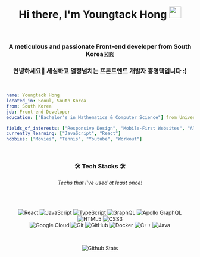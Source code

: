 <h1 align="center">Hi there, I'm Youngtack Hong <img
src="https://github.com/blackcater/blackcater/raw/main/images/Hi.gif" height="32" /></h1>

<br />

<h3 align="center">A meticulous and passionate Front-end developer from South Korea🇰🇷</h3>
<h3 align="center">안녕하세요👋 세심하고 열정넘치는 프론트엔드 개발자 홍영택입니다 :)</h3>


<br />

```yaml
name: Youngtack Hong
located_in: Seoul, South Korea
from: South Korea
job: Front-end Developer
education: ["Bachelor's in Mathematics & Computer Science"] from University of California San Diego

fields_of_interests: ["Responsive Design", "Mobile-First Websites", "Algorithms", "JavaScript"]
currently_learning: ["JavaScript", "React"]
hobbies: ["Movies", "Tennis", "Youtube", "Workout"]
```
<br />

<div align="center">
  <h3> 🛠 Tech Stacks 🛠 </h3>
  <h6>Techs that I've used at least once!</h6>
  <br />

  ![React](https://img.shields.io/badge/-React-black?style=flat-square&logo=react)
  ![JavaScript](https://img.shields.io/badge/-JavaScript-black?style=flat-square&logo=javascript)
  ![TypeScript](https://img.shields.io/badge/-TypeScript-007ACC?style=flat-square&logo=typescript)
  ![GraphQL](https://img.shields.io/badge/-GraphQL-E10098?style=flat-square&logo=graphql)
  ![Apollo GraphQL](https://img.shields.io/badge/-Apollo%20GraphQL-311C87?style=flat-square&logo=apollo-graphql)
  ![HTML5](https://img.shields.io/badge/-HTML5-E34F26?style=flat-square&logo=html5&logoColor=white)
  ![CSS3](https://img.shields.io/badge/-CSS3-1572B6?style=flat-square&logo=css3)
    <br />
  ![Google Cloud](https://img.shields.io/badge/Google%20Cloud-black?style=flat-square&logo=google-cloud)
  ![Git](https://img.shields.io/badge/-Git-black?style=flat-square&logo=git)
  ![GitHub](https://img.shields.io/badge/-GitHub-181717?style=flat-square&logo=github)
  ![Docker](https://img.shields.io/badge/-Docker-black?style=flat-square&logo=docker)
  ![C++](https://img.shields.io/badge/-C++-00599C?style=flat-square&logo=c)
  ![Java](https://img.shields.io/badge/-java-E34A86?style=flat-square&logo=java)

  <br />

  ![Github Stats](https://github-readme-stats.vercel.app/api?username=youngtack123&bg_color=30,e96443,904e95&title_color=fff&text_color=fff)
</div>
